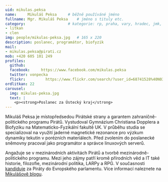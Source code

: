 ```yaml
---
uid: mikulas.peksa
name:     Mikuláš Peksa  	# běžně používáné jméno
fullname: Mgr. Mikuláš Peksa  	# jméno s tituly etc.
category:                 	# kategorie: rp, praha, vary, hradec, jmk, senat
- litkan
- clen
img: people/mikulas-peksa.jpg   # 165 x 220
description: poslanec, programátor, biofyzik
mail:
- mikulas.peksa@pirati.cz
mob: +420 605 101 249
profiles:
  github:       
  facebook:     https://www.facebook.com/mikulas.peksa
  twitter: vonpecka
  flickr:		  https://www.flickr.com/search/?user_id=68741528%40N03&sort=date-taken-desc&text=mikul%C3%A1%C5%A1%20peksa&view_all=1
ordlitkan: 22
carousel:
  img: mikulas-peksa.jpg
  text: |
    <p><strong>Poslanec za Ústecký kraj</strong>
---
```

Mikuláš Peksa je místopředsedou Pirátské strany a garantem zahraničně-politického programu Pirátů.
Vystudoval Gymnázium Christiana Dopplera a Biofyziku na Matematicko-Fyzikální fakultě UK. 
V průběhu studia se specializoval na využití jaderné magnetické rezonance pro výzkum dynamiky tekutin v porézních materiálech.
Před zvolením do poslanecké sněmovny pracoval jako programátor a správce linuxových serverů.

Angažuje se v mezinárodních aktivitách Pirátů a tvorbě mezinárodně-politického programu. 
Mezi jeho zájmy patří kromě přírodních věd a IT také historie, filozofie, mezinárodní politika, LARPy a RPG.
V současnosti [kandiduje](https://evropapotrebuje.cz) za Piráty do Evropského parlamentu.
Více informací naleznete na [Mikulášově blogu](https://mikulas-peksa.eu).
